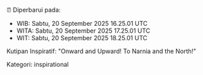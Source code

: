 ⏰ Diperbarui pada:
- WIB: Sabtu, 20 September 2025 16.25.01 UTC
- WITA: Sabtu, 20 September 2025 17.25.01 UTC
- WIT: Sabtu, 20 September 2025 18.25.01 UTC

Kutipan Inspiratif:
"Onward and Upward!  To Narnia and the North!"


Kategori: inspirational


